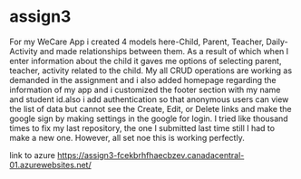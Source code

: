 # assign3
For my WeCare App i created 4 models here-Child, Parent, Teacher, Daily-Activity and made relationships between them. As a result of which when I enter information about the child it gaves me options of selecting parent, teacher, activity related to the child. My all CRUD operations are working as demanded in the assignment and i also added homepage regarding the information of my app and i customized the footer section with my name and student id.also i add authentication so that anonymous users can view the list of data but cannot see the Create, Edit, or Delete links and make the google sign by making settings in the google for login.
I tried like thousand times to fix my last repository, the one I submitted last time still I had to make a new one. However, all set noe this is working perfectly.




link to azure                 https://assign3-fcekbrhfhaecbzev.canadacentral-01.azurewebsites.net/
